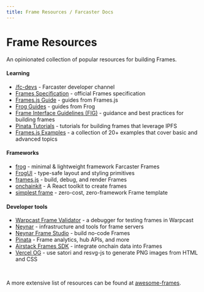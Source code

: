 ```yaml
---
title: Frame Resources / Farcaster Docs
---
```


# Frame Resources

An opinionated collection of popular resources for building Frames.

#### Learning

- [/fc-devs](https://warpcast.com/~/channel/fc-devs) - Farcaster developer channel
- [Frames Specification](./spec) - official Frames specification
- [Frames.js Guide](https://framesjs.org/guides/create-frame) - guides from Frames.js
- [Frog Guides](https://framesjs.org/guides/create-frame) - guides from Frog
- [Frame Interface Guidelines (FIG)](https://github.com/paradigmxyz/Fig) - guidance and best practices for building frames
- [Pinata Tutorials](https://docs.pinata.cloud/farcaster/frames#frame-tutorials) - tutorials for building frames that leverage IPFS
- [Frames.js Examples](https://framesjs.org/examples/basic) - a collection of 20+ examples that cover basic and advanced topics

#### Frameworks

- [frog](https://frog.fm) - minimal & lightweight framework Farcaster Frames
- [FrogUI](https://frog.fm/ui) - type-safe layout and styling primitives
- [frames.js](https://framesjs.org/) - build, debug, and render Frames
- [onchainkit](https://github.com/coinbase/onchainkit) - A React toolkit to create frames
- [simplest frame](https://github.com/depatchedmode/simplest-frame) - zero-cost, zero-framework Frame template

#### Developer tools

- [Warpcast Frame Validator](https://warpcast.com/~/developers/frames) - a debugger for testing frames in Warpcast
- [Neynar](https://docs.neynar.com/docs/how-to-build-farcaster-frames-with-neynar) - infrastructure and tools for frame servers
- [Neynar Frame Studio](https://neynar.com/nfs) - build no-code Frames
- [Pinata](https://docs.pinata.cloud/farcaster/frames) - Frame analytics, hub APIs, and more
- [Airstack Frames SDK](https://github.com/Airstack-xyz/airstack-frames-sdk) - integrate onchain data into Frames
- [Vercel OG](https://vercel.com/docs/functions/og-image-generation) - use satori and resvg-js to generate PNG images from HTML and CSS

<br/>

A more extensive list of resources can be found at [awesome-frames](https://github.com/davidfurlong/awesome-frames).
